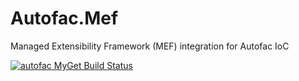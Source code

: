 Autofac.Mef
===========

Managed Extensibility Framework (MEF) integration for Autofac IoC

[![autofac MyGet Build Status](https://www.myget.org/BuildSource/Badge/autofac?identifier=c10e3fdc-1f67-49d6-ba93-fe8de96f67a6)](https://www.myget.org/)
